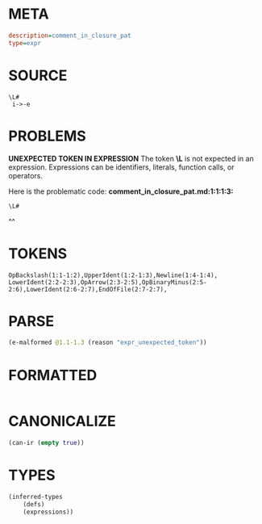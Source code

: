 # META
~~~ini
description=comment_in_closure_pat
type=expr
~~~
# SOURCE
~~~roc
\L#
 i->-e
~~~
# PROBLEMS
**UNEXPECTED TOKEN IN EXPRESSION**
The token **\L** is not expected in an expression.
Expressions can be identifiers, literals, function calls, or operators.

Here is the problematic code:
**comment_in_closure_pat.md:1:1:1:3:**
```roc
\L#
```
^^


# TOKENS
~~~zig
OpBackslash(1:1-1:2),UpperIdent(1:2-1:3),Newline(1:4-1:4),
LowerIdent(2:2-2:3),OpArrow(2:3-2:5),OpBinaryMinus(2:5-2:6),LowerIdent(2:6-2:7),EndOfFile(2:7-2:7),
~~~
# PARSE
~~~clojure
(e-malformed @1.1-1.3 (reason "expr_unexpected_token"))
~~~
# FORMATTED
~~~roc

~~~
# CANONICALIZE
~~~clojure
(can-ir (empty true))
~~~
# TYPES
~~~clojure
(inferred-types
	(defs)
	(expressions))
~~~
